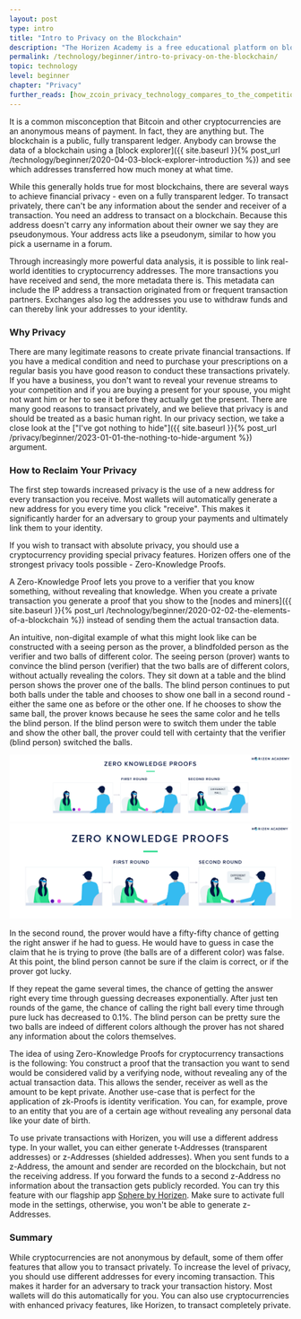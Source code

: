 ```yaml
---
layout: post
type: intro
title: "Intro to Privacy on the Blockchain"
description: "The Horizen Academy is a free educational platform on blockchain technology, cryptocurrency, and privacy. In this article, we introduce privacy and how it works on the blockchain at a beginner level."
permalink: /technology/beginner/intro-to-privacy-on-the-blockchain/
topic: technology
level: beginner
chapter: "Privacy"
further_reads: [how_zcoin_privacy_technology_compares_to_the_competition]
---
```


It is a common misconception that Bitcoin and other cryptocurrencies are an anonymous means of payment. In fact, they are anything but. The blockchain is a public, fully transparent ledger. Anybody can browse the data of a blockchain using a [block explorer]({{ site.baseurl }}{% post_url /technology/beginner/2020-04-03-block-explorer-introduction %}) and see which addresses transferred how much money at what time.

While this generally holds true for most blockchains, there are several ways to achieve financial privacy - even on a fully transparent ledger.
To transact privately, there can't be any information about the sender and receiver of a transaction. You need an address to transact on a blockchain. Because this address doesn't carry any information about their owner we say they are pseudonymous. Your address acts like a pseudonym, similar to how you pick a username in a forum.

Through increasingly more powerful data analysis, it is possible to link real-world identities to cryptocurrency addresses. The more transactions you have received and send, the more metadata there is. This metadata can include the IP address a transaction originated from or frequent transaction partners. Exchanges also log the addresses you use to withdraw funds and can thereby link your addresses to your identity.

### Why Privacy

There are many legitimate reasons to create private financial transactions. If you have a medical condition and need to purchase your prescriptions on a regular basis you have good reason to conduct these transactions privately. If you have a business, you don't want to reveal your revenue streams to your competition and if you are buying a present for your spouse, you might not want him or her to see it before they actually get the present. There are many good reasons to transact privately, and we believe that privacy is and should be treated as a basic human right.
In our privacy section, we take a close look at the ["I've got nothing to hide"]({{ site.baseurl }}{% post_url /privacy/beginner/2023-01-01-the-nothing-to-hide-argument %}) argument.

### How to Reclaim Your Privacy

The first step towards increased privacy is the use of a new address for every transaction you receive. Most wallets will automatically generate a new address for you every time you click "receive". This makes it significantly harder for an adversary to group your payments and ultimately link them to your identity.

If you wish to transact with absolute privacy, you should use a cryptocurrency providing special privacy features. Horizen offers one of the strongest privacy tools possible - Zero-Knowledge Proofs.

A Zero-Knowledge Proof lets you prove to a verifier that you know something, without revealing that knowledge. When you create a private transaction you generate a proof that you show to the [nodes and miners]({{ site.baseurl }}{% post_url /technology/beginner/2020-02-02-the-elements-of-a-blockchain %}) instead of sending them the actual transaction data.

An intuitive, non-digital example of what this might look like can be constructed with a seeing person as the prover, a blindfolded person as the verifier and two balls of different color.
The seeing person (prover) wants to convince the blind person (verifier) that the two balls are of different colors, without actually revealing the colors.
They sit down at a table and the blind person shows the prover one of the balls. The blind person continues to put both balls under the table and chooses to show one ball in a second round - either the same one as before or the other one. If he chooses to show the same ball, the prover knows because he sees the same color and he tells the blind person. If the blind person were to switch them under the table and show the other ball, the prover could tell with certainty that the verifier (blind person) switched the balls.

![zkproof](/assets/post_files/technology/beginner/intro-to-privacy-on-the-blockchain/zkproof_D.jpg)
![zkproof](/assets/post_files/technology/beginner/intro-to-privacy-on-the-blockchain/zkproof_M.jpg)

In the second round, the prover would have a fifty-fifty chance of getting the right answer if he had to guess. He would have to guess in case the claim that he is trying to prove (the balls are of a different color) was false. At this point, the blind person cannot be sure if the claim is correct, or if the prover got lucky.

If they repeat the game several times, the chance of getting the answer right every time through guessing decreases exponentially. After just ten rounds of the game, the chance of calling the right ball every time through pure luck has decreased to 0.1%. The blind person can be pretty sure the two balls are indeed of different colors although the prover has not shared any information about the colors themselves.

The idea of using Zero-Knowledge Proofs for cryptocurrency transactions is the following: You construct a proof that the transaction you want to send would be considered valid by a verifying node, without revealing any of the actual transaction data. This allows the sender, receiver as well as the amount to be kept private. Another use-case that is perfect for the application of zk-Proofs is identity verification. You can, for example, prove to an entity that you are of a certain age without revealing any personal data like your date of birth.

To use private transactions with Horizen, you will use a different address type. In your wallet, you can either generate t-Addresses (transparent addresses) or z-Addresses (shielded addresses). When you sent funds to a z-Address, the amount and sender are recorded on the blockchain, but not the receiving address. If you forward the funds to a second z-Address no information about the transaction gets publicly recorded. You can try this feature with our flagship app [Sphere by Horizen](https://www.horizen.global/wallets/). Make sure to activate full mode in the settings, otherwise, you won't be able to generate z-Addresses.

### Summary

While cryptocurrencies are not anonymous by default, some of them offer features that allow you to transact privately. To increase the level of privacy, you should use different addresses for every incoming transaction. This makes it harder for an adversary to track your transaction history. Most wallets will do this automatically for you.
You can also use cryptocurrencies with enhanced privacy features, like Horizen, to transact completely private.
